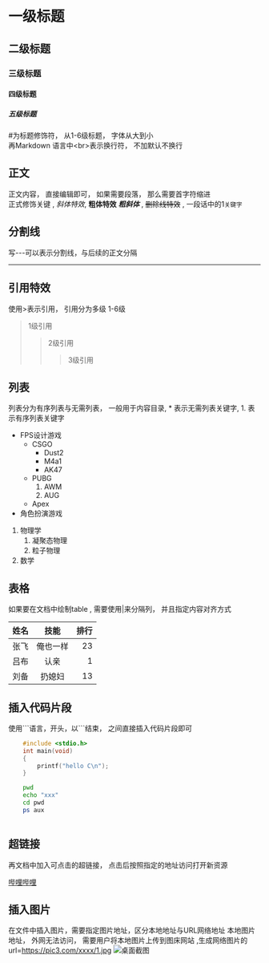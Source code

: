 # 一级标题
## 二级标题
### 三级标题
#### 四级标题
##### 五级标题

  \#为标题修饰符， 从1-6级标题， 字体从大到小<br>
  再Markdown 语言中\<br\>表示换行符， 不加默认不换行<br>

## 正文
  正文内容， 直接编辑即可， 如果需要段落， 那么需要首字符缩进<br>
  正式修饰关键 , *斜体特效*,  **粗体特效**  ***粗斜体*** , ~~删除线特效~~ , 一段话中的1`关键字`<br>

## 分割线

写\-\-\-可以表示分割线，与后续的正文分隔

-----

## 引用特效

  使用\>表示引用，  引用分为多级  1-6级
> 1级引用
>> 2级引用
>>> 3级引用

## 列表
  列表分为有序列表与无需列表， 一般用于内容目录,  \* 表示无需列表关键字,  1. 表示有序列表关键字

* FPS设计游戏
  * CSGO
    * Dust2
    * M4a1
    * AK47
  * PUBG
    1. AWM
    2. AUG
  * Apex
* 角色扮演游戏

1. 物理学
   1. 凝聚态物理
   2. 粒子物理
2. 数学

## 表格
  如果要在文档中绘制table , 需要使用|来分隔列， 并且指定内容对齐方式

|姓名|技能|排行|
--|:--:|--:
|张飞|俺也一样|23|
|吕布|认亲|1|
|刘备|扔媳妇|13|

## 插入代码片段
  使用\`\`\`语言，开头，以\`\`\`结束， 之间直接插入代码片段即可

```c
	#include <stdio.h>
	int main(void)
	{
		printf("hello C\n");
	}
```

```bash
	pwd
	echo "xxx"
	cd pwd
	ps aux
```
```cpp
```

## 超链接

  再文档中加入可点击的超链接， 点击后按照指定的地址访问打开新资源

[哔哩哔哩](https://www.bilibili.com "孙贼点击访问")


## 插入图片
  在文件中插入图片，需要指定图片地址，区分本地地址与URL网络地址
  本地图片地址， 外网无法访问， 需要用户将本地图片上传到图床网站 ,生成网络图片的url=https://pic3.com/xxxx/1.jpg
![桌面截图](C://Users//cui88//Desktop//1.jpg "桌面截图")


